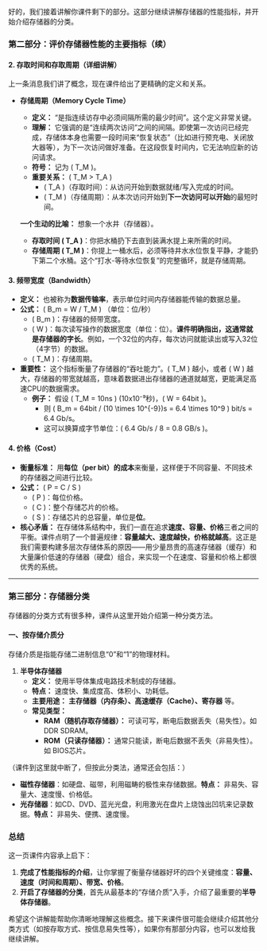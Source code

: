好的，我们接着讲解你课件剩下的部分。这部分继续讲解存储器的性能指标，并开始介绍存储器的分类。

### 第二部分：评价存储器性能的主要指标（续）

#### 2. 存取时间和存取周期（详细讲解）

上一条消息我们讲了概念，现在课件给出了更精确的定义和关系。

*   **存储周期（Memory Cycle Time）**
    *   **定义：** “是指连续访存中必须间隔所需的最少时间”。这个定义非常关键。
    *   **理解：** 它强调的是“连续两次访问”之间的间隔。即使第一次访问已经完成，存储体本身也需要一段时间来“恢复状态”（比如进行预充电、关闭放大器等），为下一次访问做好准备。在这段恢复时间内，它无法响应新的访问请求。
    *   **符号：** 记为 \( T_M \)。
    *   **重要关系：** \( T_M > T_A \)
        *   \( T_A \)（存取时间）：从访问开始到数据就绪/写入完成的时间。
        *   \( T_M \)（存储周期）：从本次访问开始到**下一次访问可以开始**的最短时间。

    **一个生动的比喻：**
    想象一个水井（存储器）。
    *   **存取时间 \( T_A \)**：你把水桶扔下去直到装满水提上来所需的时间。
    *   **存储周期 \( T_M \)**：你提上一桶水后，必须等待井水水位恢复平静，才能扔下第二个水桶。这个“打水-等待水位恢复”的完整循环，就是存储周期。

#### 3. 频带宽度（Bandwidth）

*   **定义：** 也被称为**数据传输率**，表示单位时间内存储器能传输的数据总量。
*   **公式：** \( B_m = W / T_M \) （单位：位/秒）
    *   \( B_m \)：存储器的频带宽度。
    *   \( W \)：每次读写操作的数据宽度（单位：位）。**课件明确指出，这通常就是存储器的字长**。例如，一个32位的内存，每次访问就能读出或写入32位（4字节）的数据。
    *   \( T_M \)：存储周期。
*   **重要性：** 这个指标衡量了存储器的“吞吐能力”。\( T_M \) 越小，或者 \( W \) 越大，存储器的带宽就越高，意味着数据进出存储器的通道就越宽，更能满足高速CPU的数据需求。
    *   **例子：** 假设 \( T_M = 10ns \) (10x10⁻⁹秒)，\( W = 64bit \)。
        *   则 \( B_m = 64bit / (10 \times 10^{-9})s = 6.4 \times 10^9 \) bit/s = 6.4 Gb/s。
        *   这可以换算成字节单位：\( 6.4 Gb/s / 8 = 0.8 GB/s \)。

#### 4. 价格（Cost）

*   **衡量标准：** 用**每位（per bit）的成本**来衡量，这样便于不同容量、不同技术的存储器之间进行比较。
*   **公式：** \( P = C / S \)
    *   \( P \)：每位价格。
    *   \( C \)：整个存储芯片的价格。
    *   \( S \)：存储芯片的总容量，单位是**位**。
*   **核心矛盾：** 在存储体系结构中，我们一直在追求**速度、容量、价格**三者之间的平衡。课件点明了一个普遍规律：**容量越大、速度越快，价格就越高**。这正是我们需要构建多层次存储体系的原因——用少量昂贵的高速存储器（缓存）和大量廉价低速的存储器（硬盘）组合，来实现一个在速度、容量和价格上都很优秀的系统。

---

### 第三部分：存储器分类

存储器的分类方式有很多种，课件从这里开始介绍第一种分类方法。

#### 一、按存储介质分

存储介质是指能存储二进制信息“0”和“1”的物理材料。

1.  **半导体存储器**
    *   **定义：** 使用半导体集成电路技术制成的存储器。
    *   **特点：** 速度快、集成度高、体积小、功耗低。
    *   **主要用途：** **主存储器（内存条）、高速缓存（Cache）、寄存器** 等。
    *   **常见类型：**
        *   **RAM（随机存取存储器）：** 可读可写，断电后数据丢失（易失性）。如 DDR SDRAM。
        *   **ROM（只读存储器）：** 通常只能读，断电后数据不丢失（非易失性）。如 BIOS芯片。

（课件到这里就中断了，但按此分类法，通常还会包括：）

*   **磁性存储器**：如硬盘、磁带，利用磁畴的极性来存储数据。**特点：** 非易失、容量大、速度慢、价格低。
*   **光存储器**：如CD、DVD、蓝光光盘，利用激光在盘片上烧蚀出凹坑来记录数据。**特点：** 非易失、便携、速度慢。

### 总结

这一页课件内容承上启下：
1.  **完成了性能指标的介绍**，让你掌握了衡量存储器好坏的四个关键维度：**容量、速度（时间和周期）、带宽、价格**。
2.  **开启了存储器的分类**，首先从最基本的“存储介质”入手，介绍了最重要的**半导体存储器**。

希望这个讲解能帮助你清晰地理解这些概念。接下来课件很可能会继续介绍其他分类方式（如按存取方式、按信息易失性等），如果你有那部分内容，也可以发给我继续讲解。